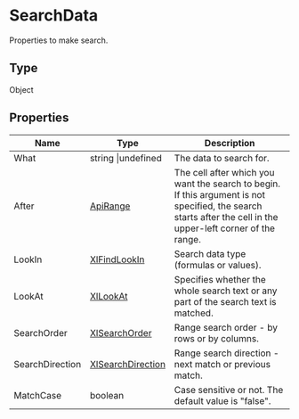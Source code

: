 # SearchData

Properties to make search.

## Type

Object

## Properties

| Name | Type | Description |
| ---- | ---- | ----------- |
| What | string &#124;undefined | The data to search for. |
| After | [ApiRange](../../ApiRange/ApiRange.md) | The cell after which you want the search to begin. If this argument is not specified, the search starts after the cell in the upper-left corner of the range. |
| LookIn | [XlFindLookIn](../../Enumeration/XlFindLookIn.md) | Search data type (formulas or values). |
| LookAt | [XlLookAt](../../Enumeration/XlLookAt.md) | Specifies whether the whole search text or any part of the search text is matched. |
| SearchOrder | [XlSearchOrder](../../Enumeration/XlSearchOrder.md) | Range search order - by rows or by columns. |
| SearchDirection | [XlSearchDirection](../../Enumeration/XlSearchDirection.md) | Range search direction - next match or previous match. |
| MatchCase | boolean | Case sensitive or not. The default value is "false". |


